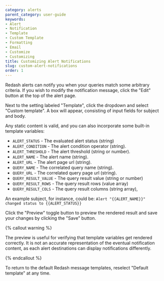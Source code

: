 ```yaml
---
category: alerts
parent_category: user-guide
keywords:
- Alert
- Notification
- Template
- Custom Template
- Formatting
- Email
- Customize
- Customizing
title: Customizing Alert Notifications
slug: custom-alert-notifications
order: 1
---
```

Redash alerts can notify you when your queries match some arbitrary criteria. If you wish to modify the notification message, click the "Edit" button at the top of the alert page.

Next to the setting labeled "Template", click the dropdown and select "Custom template".
A box will appear, consisting of input fields for subject and body.

Any static content is valid, and you can also incorporate some built-in template variables:

* `ALERT_STATUS` - The evaluated alert status (string)
* `ALERT_CONDITION` - The alert condition operator (string).
* `ALERT_THRESHOLD` -  The alert threshold (string or number).
* `ALERT_NAME` - The alert name (string).
* `ALERT_URL` - The alert page url (string).
* `QUERY_NAME` - The correlated query name (string).
* `QUERY_URL` - The correlated query page url (string).
* `QUERY_RESULT_VALUE` - The query result value (string or number)
* `QUERY_RESULT_ROWS` - The query result rows (value array)
* `QUERY_RESULT_COLS` - The query result columns (string array),

An example subject, for instance, could be:
```Alert "{{ALERT_NAME}}" changed status to {{ALERT_STATUS}}```

Click the "Preview" toggle button to preview the rendered result and save your changes by clicking the "Save" button.

{% callout warning %}

The preview is useful for verifying that template variables get rendered correctly. It is not an accurate representation of the eventual notification content, as each alert destinations can display notifications differently.

{% endcallout %}

To return to the default Redash message templates, reselect "Default template" at any time.
